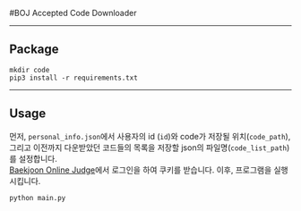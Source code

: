 #BOJ Accepted Code Downloader

<hr/>

## Package
```
mkdir code
pip3 install -r requirements.txt
```

<hr/>

## Usage
먼저, `personal_info.json`에서 사용자의 id (`id`)와 code가 저장될 위치(`code_path`),   
그리고 이전까지 다운받았던 코드들의 목록을 저장할 json의 파일명(`code_list_path`)를 설정합니다.   
[Baekjoon Online Judge](www.acmicpc.net, "baekjoon line")에서 로그인을 하여 쿠키를 받습니다.
이후, 프로그램을 실행시킵니다.
```
python main.py
```

